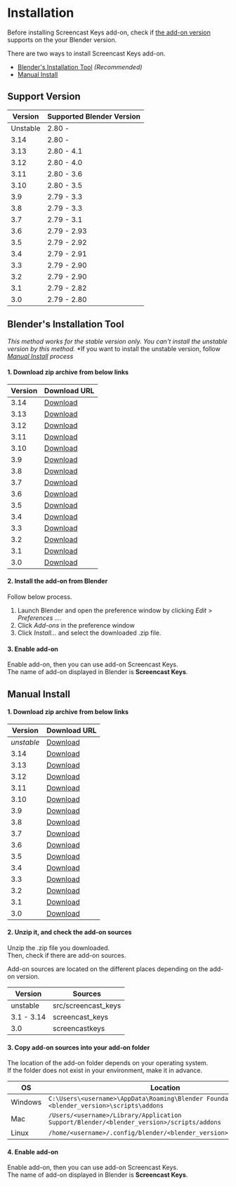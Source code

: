 <!-- markdownlint-disable MD024 -->

# Installation

Before installing Screencast Keys add-on, check if
[the add-on version](#support-version) supports on the your Blender version.

There are two ways to install Screencast Keys add-on.

* [Blender's Installation Tool](#blenders-installation-tool) *(Recommended)*
* [Manual Install](#manual-install)

## Support Version

|Version|Supported Blender Version|
|---|---|
|Unstable|2.80 -|
|3.14|2.80 -|
|3.13|2.80 - 4.1|
|3.12|2.80 - 4.0|
|3.11|2.80 - 3.6|
|3.10|2.80 - 3.5|
|3.9|2.79 - 3.3|
|3.8|2.79 - 3.3|
|3.7|2.79 - 3.1|
|3.6|2.79 - 2.93|
|3.5|2.79 - 2.92|
|3.4|2.79 - 2.91|
|3.3|2.79 - 2.90|
|3.2|2.79 - 2.90|
|3.1|2.79 - 2.82|
|3.0|2.79 - 2.80|

## Blender's Installation Tool

*This method works for the stable version only. You can't install the unstable*
*version by this method.*
*If you want to install the unstable version, follow
*[Manual Install](#manual-install) process*

<!-- markdownlint-disable-next-line MD001 -->
#### 1. Download zip archive from below links

|Version|Download URL|
|---|---|
|3.14|[Download](https://github.com/nutti/Screencast-Keys/releases/tag/v3.14.0)|
|3.13|[Download](https://github.com/nutti/Screencast-Keys/releases/tag/v3.13)|
|3.12|[Download](https://github.com/nutti/Screencast-Keys/releases/tag/v3.12)|
|3.11|[Download](https://github.com/nutti/Screencast-Keys/releases/tag/v3.11)|
|3.10|[Download](https://github.com/nutti/Screencast-Keys/releases/tag/v3.10)|
|3.9|[Download](https://github.com/nutti/Screencast-Keys/releases/tag/v3.9)|
|3.8|[Download](https://github.com/nutti/Screencast-Keys/releases/tag/v3.8)|
|3.7|[Download](https://github.com/nutti/Screencast-Keys/releases/tag/v3.7)|
|3.6|[Download](https://github.com/nutti/Screencast-Keys/releases/tag/v3.6)|
|3.5|[Download](https://github.com/nutti/Screencast-Keys/releases/tag/v3.5)|
|3.4|[Download](https://github.com/nutti/Screencast-Keys/releases/tag/v3.4)|
|3.3|[Download](https://github.com/nutti/Screencast-Keys/releases/tag/v3.3)|
|3.2|[Download](https://github.com/nutti/Screencast-Keys/releases/tag/v3.2)|
|3.1|[Download](https://github.com/nutti/Screencast-Keys/releases/tag/v3.1)|
|3.0|[Download](https://github.com/nutti/Screencast-Keys/releases/tag/v3.0)|

#### 2. Install the add-on from Blender

Follow below process.

1. Launch Blender and open the preference window by clicking *Edit* >
   *Preferences ...*.
2. Click *Add-ons* in the preference window
3. Click *Install...* and select the downloaded .zip file.

#### 3. Enable add-on

Enable add-on, then you can use add-on Screencast Keys.  
The name of add-on displayed in Blender is **Screencast Keys**.

## Manual Install

<!-- markdownlint-disable-next-line MD001 -->
#### 1. Download zip archive from below links

|Version|Download URL|
|---|---|
|*unstable*|[Download](https://github.com/nutti/Screencast-Keys/archive/master.zip)|
|3.14|[Download](https://github.com/nutti/Screencast-Keys/releases/tag/v3.14)|
|3.13|[Download](https://github.com/nutti/Screencast-Keys/releases/tag/v3.13)|
|3.12|[Download](https://github.com/nutti/Screencast-Keys/releases/tag/v3.12)|
|3.11|[Download](https://github.com/nutti/Screencast-Keys/releases/tag/v3.11)|
|3.10|[Download](https://github.com/nutti/Screencast-Keys/releases/tag/v3.10)|
|3.9|[Download](https://github.com/nutti/Screencast-Keys/releases/tag/v3.9)|
|3.8|[Download](https://github.com/nutti/Screencast-Keys/releases/tag/v3.8)|
|3.7|[Download](https://github.com/nutti/Screencast-Keys/releases/tag/v3.7)|
|3.6|[Download](https://github.com/nutti/Screencast-Keys/releases/tag/v3.6)|
|3.5|[Download](https://github.com/nutti/Screencast-Keys/releases/tag/v3.5)|
|3.4|[Download](https://github.com/nutti/Screencast-Keys/releases/tag/v3.4)|
|3.3|[Download](https://github.com/nutti/Screencast-Keys/releases/tag/v3.3)|
|3.2|[Download](https://github.com/nutti/Screencast-Keys/releases/tag/v3.2)|
|3.1|[Download](https://github.com/nutti/Screencast-Keys/releases/tag/v3.1)|
|3.0|[Download](https://github.com/nutti/Screencast-Keys/releases/tag/v3.0)|

#### 2. Unzip it, and check the add-on sources

Unzip the .zip file you downloaded.  
Then, check if there are add-on sources.

Add-on sources are located on the different places depending on the add-on version.

|Version|Sources|
|---|---|
|unstable|src/screencast_keys|
|3.1 - 3.14|screencast_keys|
|3.0|screencastkeys|

#### 3. Copy add-on sources into your add-on folder

The location of the add-on folder depends on your operating system.  
If the folder does not exist in your environment, make it in advance.

|OS|Location|
|---|---|
|Windows|`C:\Users\<username>\AppData\Roaming\Blender Foundation\Blender\<blender_version>\scripts\addons`|
|Mac|`/Users/<username>/Library/Application Support/Blender/<blender_version>/scripts/addons`|
|Linux|`/home/<username>/.config/blender/<blender_version>/scripts/addons`|

#### 4. Enable add-on

Enable add-on, then you can use add-on Screencast Keys.  
The name of add-on displayed in Blender is **Screencast Keys**.
